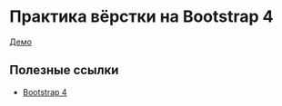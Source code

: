 # Практика вёрстки на Bootstrap 4  #


[Демо](https://sailorvladimir.github.io/Bootstrap-4 "Bootstrap 4")

## Полезные ссылки ##
- [Bootstrap 4](https://bootstrap-4.ru/docs/4.4/getting-started/introduction/ "Документация")

